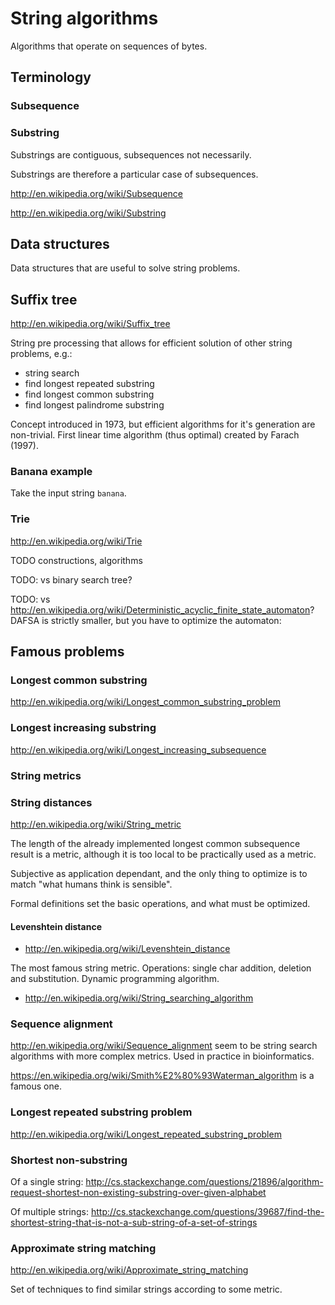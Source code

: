 # String algorithms

Algorithms that operate on sequences of bytes.

## Terminology

### Subsequence

### Substring

Substrings are contiguous, subsequences not necessarily.

Substrings are therefore a particular case of subsequences.

<http://en.wikipedia.org/wiki/Subsequence>

<http://en.wikipedia.org/wiki/Substring>

## Data structures

Data structures that are useful to solve string problems.

## Suffix tree

<http://en.wikipedia.org/wiki/Suffix_tree>

String pre processing that allows for efficient solution of other string problems, e.g.:

- string search
- find longest repeated substring
- find longest common substring
- find longest palindrome substring

Concept introduced in 1973, but efficient algorithms for it's generation are non-trivial. First linear time algorithm (thus optimal) created by Farach (1997).

### Banana example

Take the input string `banana`.

### Trie

<http://en.wikipedia.org/wiki/Trie>

TODO constructions, algorithms

TODO: vs binary search tree?

TODO: vs <http://en.wikipedia.org/wiki/Deterministic_acyclic_finite_state_automaton>? DAFSA is strictly smaller, but you have to optimize the automaton: 

## Famous problems

### Longest common substring

<http://en.wikipedia.org/wiki/Longest_common_substring_problem>

### Longest increasing substring

<http://en.wikipedia.org/wiki/Longest_increasing_subsequence>

### String metrics

### String distances

<http://en.wikipedia.org/wiki/String_metric>

The length of the already implemented longest common subsequence result is a metric, although it is too local to be practically used as a metric.

Subjective as application dependant, and the only thing to optimize is to match "what humans think is sensible".

Formal definitions set the basic operations, and what must be optimized.

#### Levenshtein distance

-   <http://en.wikipedia.org/wiki/Levenshtein_distance>

The most famous string metric. Operations: single char addition, deletion and substitution. Dynamic programming algorithm.

-   <http://en.wikipedia.org/wiki/String_searching_algorithm>

### Sequence alignment

<http://en.wikipedia.org/wiki/Sequence_alignment> seem to be string search algorithms with more complex metrics. Used in practice in bioinformatics.

<https://en.wikipedia.org/wiki/Smith%E2%80%93Waterman_algorithm> is a famous one.

### Longest repeated substring problem

<http://en.wikipedia.org/wiki/Longest_repeated_substring_problem>

### Shortest non-substring

Of a single string:
<http://cs.stackexchange.com/questions/21896/algorithm-request-shortest-non-existing-substring-over-given-alphabet>

Of multiple strings:
<http://cs.stackexchange.com/questions/39687/find-the-shortest-string-that-is-not-a-sub-string-of-a-set-of-strings>

### Approximate string matching

<http://en.wikipedia.org/wiki/Approximate_string_matching>

Set of techniques to find similar strings according to some metric.
